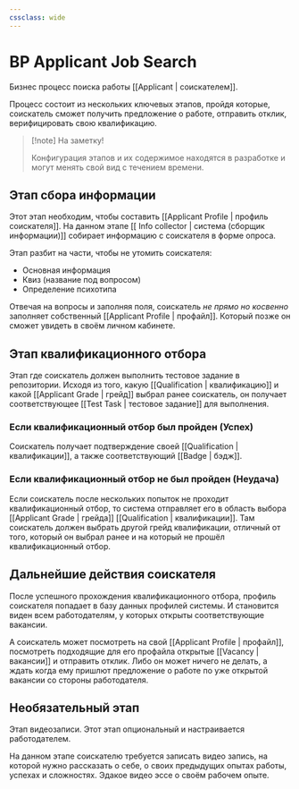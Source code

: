 ```yaml
---
cssclass: wide
---
```


# BP Applicant Job Search


Бизнес процесс поиска работы [[Applicant | соискателем]]. 

Процесс состоит из нескольких ключевых этапов, пройдя которые, соискатель сможет получить предложение о работе, отправить отклик, верифицировать свою квалификацию. 

>[!note] На заметку! 
>
>Конфигурация этапов и их содержимое находятся в разработке и могут менять свой вид с течением времени. 

## Этап сбора информации

Этот этап необходим, чтобы составить [[Applicant Profile | профиль соискателя]]. На данном этапе [[ Info collector | система (сборщик информации)]] собирает информацию с соискателя в форме опроса. 

Этап разбит на части, чтобы не утомить соискателя: 

 - Основная информация
 - Квиз (название под вопросом)
 - Определение психотипа

Отвечая на вопросы и заполняя поля, соискатель *не прямо но косвенно* заполняет собственный [[Applicant Profile | профайл]]. Который позже он сможет увидеть в своём личном кабинете. 

## Этап квалификационного отбора

Этап где соискатель должен выполнить тестовое задание в репозитории. Исходя из того, какую [[Qualification | квалификацию]] и какой [[Applicant Grade | грейд]] выбрал ранее соискатель, он получает соответствующее [[Test Task | тестовое задание]] для выполнения. 

### Если квалификационный отбор был пройден (Успех)

Соискатель получает подтверждение своей [[Qualification | квалификации]], а также соответствующий [[Badge | бэдж]]. 

### Если квалификационный отбор не был пройден (Неудача)

Если соискатель после нескольких попыток не проходит квалификационный отбор, то система отправляет его в область выбора [[Applicant Grade | грейда]] [[Qualification | квалификации]]. Там соискатель должен выбрать другой грейд квалификации, отличный от того, который он выбрал ранее и на который не прошёл квалификационный отбор. 

## Дальнейшие действия соискателя

После успешного прохождения квалификационного отбора, профиль соискателя попадает в базу данных профилей системы. И становится виден всем работодателям, у которых открыты соответствующие вакансии. 

А соискатель может посмотреть на свой [[Applicant Profile  | профайл]], посмотреть подходящие для его профайла открытые [[Vacancy | вакансии]] и отправить отклик. Либо он может ничего не делать, а ждать когда ему пришлют предложение о работе по уже открытой вакансии со стороны работодателя.

## Необязательный этап

Этап видеозаписи. Этот этап опциональный и настраивается работодателем. 

На данном этапе соискателю требуется записать видео запись, на которой нужно рассказать о себе, о своих предыдущих опытах работы, успехах и сложностях. Эдакое видео эссе о своём рабочем опыте. 